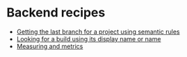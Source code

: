 # Backend recipes

* [Getting the last branch for a project using semantic rules](getting-last-branch.md)
* [Looking for a build using its display name or name](lookup-build-by-name.md)
* [Measuring and metrics](metrics.md)

